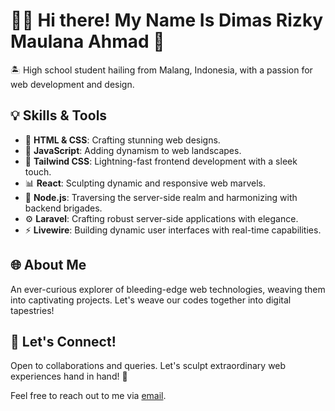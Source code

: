 # 👨‍💻 Hi there! My Name Is Dimas Rizky Maulana Ahmad 👋

🏝️ High school student hailing from Malang, Indonesia, with a passion for web development and design.

## 💡 Skills & Tools

- 🎨 **HTML & CSS**: Crafting stunning web designs.
- 🚀 **JavaScript**: Adding dynamism to web landscapes.
- 🌈 **Tailwind CSS**: Lightning-fast frontend development with a sleek touch.
- 📊 **React**: Sculpting dynamic and responsive web marvels.
- 🚀 **Node.js**: Traversing the server-side realm and harmonizing with backend brigades.
- ⚙️ **Laravel**: Crafting robust server-side applications with elegance.
- ⚡ **Livewire**: Building dynamic user interfaces with real-time capabilities.

## 🌐 About Me

An ever-curious explorer of bleeding-edge web technologies, weaving them into captivating projects. Let's weave our codes together into digital tapestries!

## 📧 Let's Connect!

Open to collaborations and queries. Let's sculpt extraordinary web experiences hand in hand! 🤝

Feel free to reach out to me via [email](rizkyalphazee@gmail.com).

